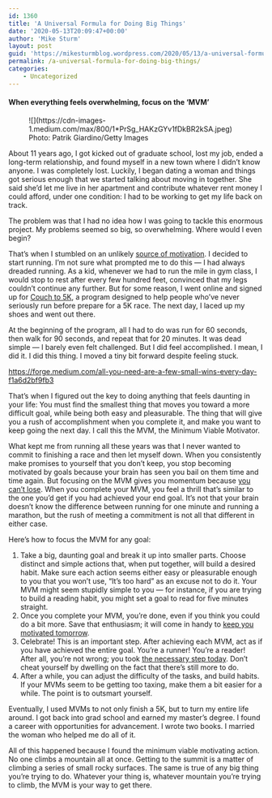 ```yaml
---
id: 1360
title: 'A Universal Formula for Doing Big Things'
date: '2020-05-13T20:09:47+00:00'
author: 'Mike Sturm'
layout: post
guid: 'https://mikesturmblog.wordpress.com/2020/05/13/a-universal-formula-for-doing-big-things/'
permalink: /a-universal-formula-for-doing-big-things/
categories:
    - Uncategorized
---
```


#### When everything feels overwhelming, focus on the ‘MVM’

<figure class="wp-caption">![](https://cdn-images-1.medium.com/max/800/1*PrSg_HAKzGYv1fDkBR2kSA.jpeg)<figcaption class="wp-caption-text">Photo: Patrik Giardino/Getty Images</figcaption></figure><span>A</span>bout 11 years ago, I got kicked out of graduate school, lost my job, ended a long-term relationship, and found myself in a new town where I didn’t know anyone. I was completely lost. Luckily, I began dating a woman and things got serious enough that we started talking about moving in together. She said she’d let me live in her apartment and contribute whatever rent money I could afford, under one condition: I had to be working to get my life back on track.

The problem was that I had no idea how I was going to tackle this enormous project. My problems seemed so big, so overwhelming. Where would I even begin?

That’s when I stumbled on an unlikely [source of motivation](https://forge.medium.com/extrinsic-motivation-why-you-make-terrible-life-choices-d3c7acd00b4f). I decided to start running. I’m not sure what prompted me to do this — I had always dreaded running. As a kid, whenever we had to run the mile in gym class, I would stop to rest after every few hundred feet, convinced that my legs couldn’t continue any further. But for some reason, I went online and signed up for [Couch to 5K](http://www.c25kfree.com/), a program designed to help people who’ve never seriously run before prepare for a 5K race. The next day, I laced up my shoes and went out there.

At the beginning of the program, all I had to do was run for 60 seconds, then walk for 90 seconds, and repeat that for 20 minutes. It was dead simple — I barely even felt challenged. But I did feel accomplished. I mean, I did it. I did this thing. I moved a tiny bit forward despite feeling stuck.

<https://forge.medium.com/all-you-need-are-a-few-small-wins-every-day-f1a6d2bf9fb3>

That’s when I figured out the key to doing anything that feels daunting in your life: You must find the smallest thing that moves you toward a more difficult goal, while being both easy and pleasurable. The thing that will give you a rush of accomplishment when you complete it, and make you want to keep going the next day. I call this the MVM, the Minimum Viable Motivator.

What kept me from running all these years was that I never wanted to commit to finishing a race and then let myself down. When you consistently make promises to yourself that you don’t keep, you stop becoming motivated by goals because your brain has seen you bail on them time and time again. But focusing on the MVM gives you momentum because [you can’t lose](https://forge.medium.com/to-do-a-great-big-thing-break-it-into-tiny-daily-things-727574cac2a4). When you complete your MVM, you feel a thrill that’s similar to the one you’d get if you had achieved your end goal. It’s not that your brain doesn’t know the difference between running for one minute and running a marathon, but the rush of meeting a commitment is not all that different in either case.

Here’s how to focus the MVM for any goal:

1. Take a big, daunting goal and break it up into smaller parts. Choose distinct and simple actions that, when put together, will build a desired habit. Make sure each action seems either easy or pleasurable enough to you that you won’t use, “It’s too hard” as an excuse not to do it. Your MVM might seem stupidly simple to you — for instance, if you are trying to build a reading habit, you might set a goal to read for five minutes straight.
2. Once you complete your MVM, you’re done, even if you think you could do a bit more. Save that enthusiasm; it will come in handy to [keep you motivated tomorrow](https://forge.medium.com/you-dont-need-more-motivation-you-need-a-system-84f4bf12c4bb).
3. Celebrate! This is an important step. After achieving each MVM, act as if you have achieved the entire goal. You’re a runner! You’re a reader! After all, you’re not wrong; you took [the necessary step today](https://forge.medium.com/all-you-need-are-a-few-small-wins-every-day-f1a6d2bf9fb3). Don’t cheat yourself by dwelling on the fact that there’s still more to do.
4. After a while, you can adjust the difficulty of the tasks, and build habits. If your MVMs seem to be getting too taxing, make them a bit easier for a while. The point is to outsmart yourself.

Eventually, I used MVMs to not only finish a 5K, but to turn my entire life around. I got back into grad school and earned my master’s degree. I found a career with opportunities for advancement. I wrote two books. I married the woman who helped me do all of it.

All of this happened because I found the minimum viable motivating action. No one climbs a mountain all at once. Getting to the summit is a matter of climbing a series of small rocky surfaces. The same is true of any big thing you’re trying to do. Whatever your thing is, whatever mountain you’re trying to climb, the MVM is your way to get there.